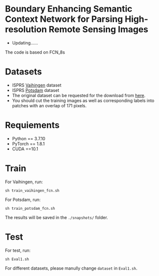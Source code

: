 # Boundary Enhancing Semantic Context Network for Parsing High-resolution Remote Sensing Images
- Updating......

The code is based on FCN_8s

# Datasets
- ISPRS [Vaihingen](https://www2.isprs.org/commissions/comm2/wg4/benchmark/2d-sem-label-vaihingen/) dataset
- ISPRS [Potsdam](https://www2.isprs.org/commissions/comm2/wg4/benchmark/2d-sem-label-potsdam/) dataset
- The original dataset can be requested for the download from [here](https://www2.isprs.org/commissions/comm2/wg4/benchmark/data-request-form/).
- You should cut the training images as well as corresponding labels into patches with an overlap of 171 pixels.

# Requiements
- Python == 3.7.10
- PyTorch == 1.8.1
- CUDA ==10.1

# Train
For Vaihingen, run:
```
sh train_vaihingen_fcn.sh
```
For Potsdam, run:
```
sh train_potsdam_fcn.sh
```
The results will be saved in the `./snapshots/` folder.

# Test
For test, run:
```
sh Eval1.sh
```
For different datasets, please manully change `dataset` in `Eval1.sh`.